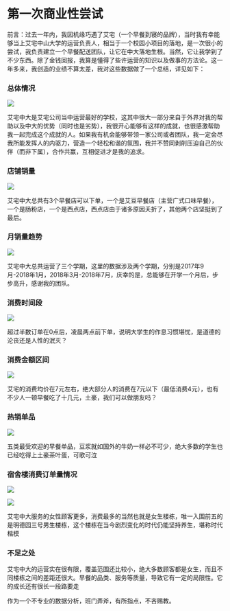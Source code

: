 # 第一次商业性尝试

前言：过去一年内，我因机缘巧遇了艾宅（一个早餐到寝的品牌），当时我有幸能够当上艾宅中山大学的运营负责人，相当于一个校园小项目的落地，是一次很小的尝试，我负责建立一个早餐配送团队，让它在中大落地生根。当然，它让我学到了不少东西。除了金钱回报，我算是懂得了些许运营的知识以及做事的方法论。这一年多来，我创造的业绩不算太差，我对这些数据做了一个总结，详见如下：

### 总体情况

![](img/aizhai/总体情况.png)

艾宅中大是艾宅公司当中运营最好的学校，这其中很大一部分来自于外界对我的帮助以及中大的优势（同时也是劣势），我很开心能够有这样的成就，也很感激帮助我一起完成这个成就的人。如果我有机会能够带领一家公司或者团队，我一定会尽我所能发挥人的内驱力，营造一个轻松和谐的氛围，我并不赞同剥削压迫自己的伙伴（而非下属），合作共赢，互相促进才是我的追求。

### 店铺销量

![](img/aizhai/店铺销量.jpg)

艾宅中大总共有3个早餐店可以下单，一个是艾豆早餐店（主营广式口味早餐），一个是肠粉店，一个是西点店，西点店由于诸多原因夭折了，其他两个店坚挺到了最后。

### 月销量趋势

![](img/aizhai/月销量趋势.jpg)

艾宅中大总共运营了三个学期，这里的数据涉及两个学期，分别是2017年9月-2018年1月，2018年3月-2018年7月，庆幸的是，总能够在开学一个月后，步步高升，感谢我的团队。

### 消费时间段

![](img/aizhai/消费时间段.jpg)

超过半数订单在0点后，凌晨两点前下单，说明大学生的作息习惯堪忧，是道德的沦丧还是人性的泯灭？

### 消费金额区间

![](img/aizhai/消费金额区间.jpg)

艾宅的消费均价在7元左右，绝大部分人的消费在7元以下（最低消费4元），也有不少人一顿早餐吃了十几元，土豪，我们可以做朋友吗？

### 热销单品

![](img/aizhai/热销单品.jpg)

五类最受欢迎的早餐单品，豆浆就如国外的牛奶一样必不可少，绝大多数的学生也已经吃得上土豪茶叶蛋，可歌可泣

### 宿舍楼消费订单量情况

![](img/aizhai/宿舍楼消费订单量情况.jpg)

![](img/aizhai/宿舍楼消费金额情况.jpg)

艾宅中大服务的女性顾客更多，消费最多的当然也就是女生楼栋，唯一入围前五的是明德园三号男生楼栋，这个楼栋在当今剧烈变化的时代仍能坚持养生，堪称时代楷模

### 不足之处

艾宅中大的运营实在很有限，覆盖范围还比较小，绝大多数顾客都是女生，而且不同楼栋之间的差距还很大。早餐的品类、服务等质量，导致它有一定的局限性。它的成长还有很长一段路要走

作为一个不专业的数据分析，班门弄斧，有所指点，不吝赐教。